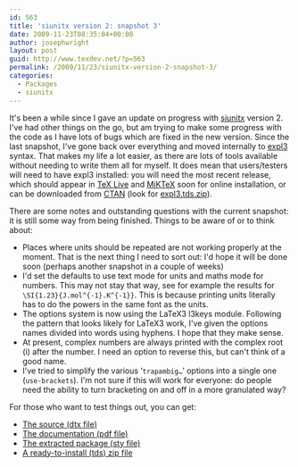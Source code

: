 ```yaml
---
id: 563
title: 'siunitx version 2: snapshot 3'
date: 2009-11-23T08:35:04+00:00
author: josephwright
layout: post
guid: http://www.texdev.net/?p=563
permalink: /2009/11/23/siunitx-version-2-snapshot-3/
categories:
  - Packages
  - siunitx
---
```

It's been a while since I gave an update on progress with [siunitx](https://ctan.org/pkg/siunitx) version 2. I've had other things on the go, but am trying to make some progress with the code as I have lots of bugs which are fixed in the new version. Since the last snapshot, I've gone back over everything and moved internally to [expl3](https://ctan.org/pkg/expl3) syntax. That makes my life a lot easier, as there are lots of tools available without needing to write them all for myself. It does mean that users/testers will need to have expl3 installed: you will need the most recent release, which should appear in [TeX Live](http://www.tug.org/texlive/) and [MiKTeX](http://www.miktex.org/) soon for online installation, or can be downloaded from [CTAN](https://www.ctan.org) (look for [expl3.tds.zip](http://www.ctan.org/cgi-bin/filenameSearch.py?filename=expl3.tds.zip&amp;Search=Search)).

There are some notes and outstanding questions with the current snapshot: it is still some way from being finished. Things to be aware of or to think about:

- Places where units should be repeated are not working properly at the moment. That is the next thing I need to sort out: I'd hope it will be done soon (perhaps another snapshot in a couple of weeks)
- I'd set the defaults to use text mode for units and maths mode for numbers. This may not stay that way, see for example the results for `\SI{1.23}{J.mol^{-1}.K^{-1}}`. This is because printing units literally has to do the powers in the same font as the units.
- The options system is now using the LaTeX3 l3keys module. Following the pattern that looks likely for LaTeX3 work, I've given the options names divided into words using hyphens. I hope that they make sense.
- At present, complex numbers are always printed with the complex root (i) after the number. I need an option to reverse this, but can't think of a good name.
- I've tried to simplify the various ‘`trapambig…`’ options into a single one (`use-brackets`). I'm not sure if this will work for everyone: do people need the ability to turn bracketing on and off in a more granulated way?

For those who want to test things out, you can get:

- [The source (dtx file)](http://www.texdev.net/wp-content/uploads/2009/11/siunitx.dtx)
- [The documentation (pdf file)](http://www.texdev.net/wp-content/uploads/2009/11/siunitx.pdf)
- [The extracted package (sty file)](http://www.texdev.net/wp-content/uploads/2009/11/siunitx.sty)
- [A ready-to-install (tds) zip file](http://www.texdev.net/wp-content/uploads/2009/11/siunitx.tds_.zip)

